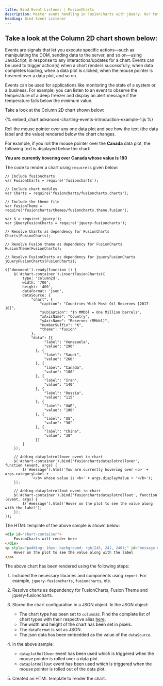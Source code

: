 ```yaml
---
title: Bind Event Listener | FusionCharts
description: Master event handling in FusionCharts with jQuery. Our tutorial covers everything for creating interactive charts for your web projects. Get started now!
heading: Bind Event Listener
---
```


## Take a look at the Column 2D chart shown below:

Events are signals that let you execute specific actions—such as manipulating the DOM, sending data to the server, and so on—using JavaScript, in response to any interactions/updates for a chart. Events can be used to trigger action(s) when a chart renders successfully, when data completes loading, when a data plot is clicked, when the mouse pointer is hovered over a data plot, and so on.

Events can be used for applications like monitoring the state of a system or a business. For example, you can listen to an event to observe the temperature of a deep freezer and display an alert message if the temperature falls below the minimum value.

Take a look at the Column 2D chart shown below:

{% embed_chart advanced-charting-events-introduction-example-1.js %}

Roll the mouse pointer over any one data plot and see how the text (the data label and the value) rendered below the chart changes.

For example, if you roll the mouse pointer over the __Canada__ data plot, the following text is displayed below the chart:

**You are currently hovering over Canada whose value is 180**

The code to render a chart using `require` is given below:

```
// Include fusioncharts
var FusionCharts = require('fusioncharts');

// Include chart modules
var Charts = require('fusioncharts/fusioncharts.charts');

// Include the theme file
var FusionTheme = require('fusioncharts/themes/fusioncharts.theme.fusion');

var $ = require('jquery');
var jQueryFusionCharts = require('jquery-fusioncharts');

// Resolve Charts as dependency for FusionCharts
Charts(FusionCharts); 

// Resolve Fusion theme as dependency for FusionCharts
FusionTheme(FusionCharts); 

// Resolve FusionCharts as dependency for jqueryFusionCharts
jQueryFusionCharts(FusionCharts);

$('document').ready(function () {
    $('#chart-container').insertFusionCharts({
        type: 'column2d',
        width: '700',
        height: '400',
        dataFormat: 'json',
        dataSource: {
            "chart": {
                "caption": "Countries With Most Oil Reserves [2017-18]",
                "subCaption": "In MMbbl = One Million barrels",
                "xAxisName": "Country",
                "yAxisName": "Reserves (MMbbl)",
                "numberSuffix": "K",
                "theme": "fusion"
            },
            "data": [{
                  "label": "Venezuela",
                  "value": "290"
              }, {
                  "label": "Saudi",
                  "value": "260"
              }, {
                  "label": "Canada",
                  "value": "180"
              }, {
                  "label": "Iran",
                  "value": "140"
              }, {
                  "label": "Russia",
                  "value": "115"
              }, {
                  "label": "UAE",
                  "value": "100"
              }, {
                  "label": "US",
                  "value": "30"
              }, {
                  "label": "China",
                  "value": "30"
              }]
        }
    });
    
    // Adding dataplotrollover event to chart
    $('#chart-container').bind('fusionchartsdataplotrollover', function (event, args) {
        $('#message').html('You are currently hovering over <b>' + args.categoryLabel +
            '</b> whose value is <b>' + args.displayValue + '</b>');
    });

    // Adding dataplotrollout event to chart
    $('#chart-container').bind('fusionchartsdataplotrollout', function (event, args) {
        $('#message').html('Hover on the plot to see the value along with the label');
    });
});
```

The HTML template of the above sample is shown below:

```HTML
<div id="chart-container">
    FusionCharts will render here
</div>
<p style="padding: 10px; background: rgb(245, 242, 240);" id='message'>
    Hover on the plot to see the value along with the label
</p>
```

The above chart has been rendered using the following steps:

1. Included the necessary libraries and components using `import`. For example, `jquery-fusioncharts`, `fusioncharts`, etc.

2. Resolve charts as dependency for FusionCharts, Fusion Theme and jquery-fusioncharts.

3. Stored the chart configuration in a JSON object. In the JSON object:
    * The chart type has been set to `column2d`. Find the complete list of chart types with their respective alias [here](https://www.fusioncharts.com/dev/chart-guide/list-of-charts).
    * The width and height of the chart has been set in pixels. 
    * The `dataFormat` is set as JSON.
    * The json data has been embedded as the value of the `dataSource`.

4. In the above sample:
    * `dataplotRollOver` event has been used which is triggered when the mouse pointer is rolled over a data plot.
    * `dataplotRollOut` event has been used which is triggered when the mouse pointer is rolled out of the data plot.

5. Created an HTML template to render the chart.
